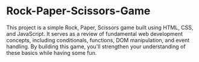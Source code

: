 # Rock-Paper-Scissors-Game
This project is a simple Rock, Paper, Scissors game built using HTML, CSS, and JavaScript. It serves as a review of fundamental web development concepts, including conditionals, functions, DOM manipulation, and event handling. By building this game, you'll strengthen your understanding of these basics while having some fun.
